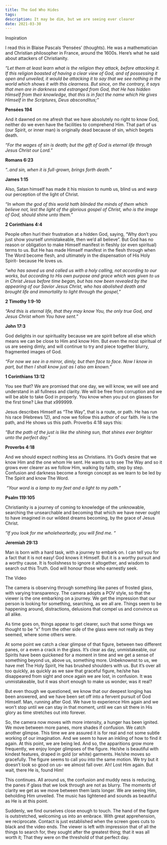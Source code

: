 ```yaml
---
title: The God Who Hides
tags: 
description: It may be dim, but we are seeing ever clearer
date: 2021-03-30
---
```

Inspiration

I read this in Blaise Pascals ‘Pensées’ (thoughts). He was a mathematician and Christian philosopher in France, around the 1600s. Here’s what he said about attackers of Christianity.

_“Let them at least learn what is the religion they attack, before attacking it. If this religion boasted of having a clear view of God, and of possessing it open and unveiled, it would be attacking it to say that we see nothing in the world which shows it with this clearness. But since, on the contrary, it says that men are in darkness and estranged from God, that He has hidden Himself from their knowledge, that this is in fact the name which He gives Himself in the Scriptures, Deus absconditus;”_

**Pensées 194**

And it dawned on me afresh that we have absolutely no right to know God, neither do we even have the facilities to comprehend Him. That part of us (our Spirit, or inner man) is originally dead because of sin, which begets death.

_“For the wages of sin is death; but the gift of God is eternal life through Jesus Christ our Lord.”_

**Romans 6:23**

_“..and sin, when it is full-grown, brings forth death.”_

**James 1:15**

Also, Satan himself has made it his mission to numb us, blind us and warp our perception of the light of Christ.

_“In whom the god of this world hath blinded the minds of them which believe not, lest the light of the glorious gospel of Christ, who is the image of God, should shine unto them.”_

**2 Corinthians 4:4**

People often hurl their frustration at a hidden God, saying, “Why don’t you just show yourself unmistakeable, then we’d all believe”. But God has no reason or obligation to make Himself manifest in fleshly (or even spiritual) terms to us. But He has made Himself manifest in the flesh through when The Word become flesh, and ultimately in the dispensation of His Holy Spirit- because He loves us.

_“who has saved us and called us with a holy calling, not according to our works, but according to His own purpose and grace which was given to us in Christ Jesus before time began, but has now been revealed by the appearing of our Savior Jesus Christ, who has abolished death and brought life and immortality to light through the gospel,”_

**2 Timothy 1:9-10**

_“And this is eternal life, that they may know You, the only true God, and Jesus Christ whom You have sent.”_

**John 17:3**

God delights in our spirituality because we are spirit before all else which means we can be close to Him and know Him. But even the most spiritual of us are seeing dimly, and will continue to try and piece together blurry, fragmented images of God.

_“For now we see in a mirror, dimly, but then face to face. Now I know in part, but then I shall know just as I also am known.”_

**1 Corinthians 13:12**

You see that? We are promised that one day, we will know, we will see and understand in all fullness and clarity. We will be free from corruption and we will be able to take God in properly. You know when you put on glasses for the first time? Like that x999999.

Jesus describes Himself as “The Way”, that is a route, or path. He has run his race (Hebrews 12), and now we follow this author of our faith. He is the path, and He shows us this path. Proverbs 4:18 says this:

_“But the path of the just is like the shining sun, that shines ever brighter unto the perfect day.”_

**Proverbs 4:18**

And we should expect nothing less as Christians. It’s God’s desire that we know Him and the one whom He sent. He wants us to see The Way and so it grows ever clearer as we follow Him, walking by faith, step by step. Confusion and darkness become a foreign concept as we learn to be led by The Spirit and know The Word.

 _“Your word is a lamp to my feet and a light to my path.”_

**Psalm 119:105**

Christianity is a journey of coming to knowledge of the unknowable, searching the unsearchable and becoming that which we have never ought to have imagined in our wildest dreams becoming, by the grace of Jesus Christ.

_“If you look for me wholeheartedly, you will find me. “_

**Jeremiah 29:13**

Man is born with a hard task, with a journey to embark on. I can tell you for a fact that it is not easy! God knows it Himself. But it is a worthy pursuit and a worthy cause. It is foolishness to ignore it altogether, and wisdom to search out this Truth. God will honour those who earnestly seek.

The Video

The camera is observing through something like panes of frosted glass, with varying transparency. The camera adopts a POV style, so that the viewer is the one embarking on a journey. We get the impression that our person is looking for something, searching, as we all are. Things seem to be happening around, distractions, delusions that compel us and convince us all alike.

As time goes on, things appear to get clearer, such that some things we thought to be “x” from the other side of the glass were not really as they seemed, where some others were.

At some point we catch a clear glimpse of that figure, between two different panes, or a even a crack in the glass. It’s clear as day, unmistakeable, our Spirits have been quickened for a moment in time and we get a sense of something beyond us, above us, something more. Unbeknownst to us, we have met The Holy Spirit, He has brushed shoulders with us. But it’s over all too quickly, as quickly as we saw that graceful figure, he/she has disappeared from sight and once again we are lost, in confusion. It was unmistakeable, but it was short enough to make us wonder, was it real?

But even though we questioned, we know that our deepest longing has been answered, and we have been set off into a fervent pursuit of God Himself. Man, running after God. We have to experience Him again and we won’t stop until we can stay in that moment, until we can sit there in His glory as time stretches out into forever.

So, the camera now moves with more intensity, a hunger has been ignited. We move between more panes, more shades if confusion. We catch another glimpse. This time we are assured it is for real and not some subtle working of our imagination. And we seem to have an inkling of how to find it again. At this point, we are being led. And so, the apparitions grow more frequently, we enjoy longer glimpses of the figure. He/she is beautiful with kindest features, draped in gold (or white) garments. He/she moves so gracefully. The figure seems to call you into the same motion. We try but it doesn’t look so good on us- we almost fall over. Ah! Lost Him again. But wait, there He is, found Him!

This continues. All around us, the confusion and muddy ness is reducing, the panes if glass that we look through are not as blurry. The moments of clarity we get as we move between them lasts longer. We are seeing Him, beholding Him unveiled. The music has lightened and sounds as beautiful as He is at this point.

Suddenly, we find ourselves close enough to touch. The hand of the figure is outstretched, welcoming us into an embrace. With great apprehension, we reciprocate. Contact is just established when the screen goes cuts to black and the video ends. The viewer is left with impression that of all the things to search for, they sought after the greatest thing; that it was all worth it; That they were on the threshold of that perfect day.